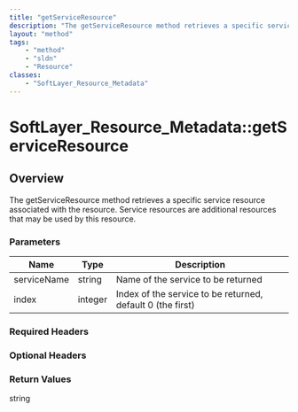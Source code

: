 ```yaml
---
title: "getServiceResource"
description: "The getServiceResource method retrieves a specific service resource associated with the resource. Service resources are... "
layout: "method"
tags:
    - "method"
    - "sldn"
    - "Resource"
classes:
    - "SoftLayer_Resource_Metadata"
---
```

# SoftLayer_Resource_Metadata::getServiceResource
## Overview 
The getServiceResource method retrieves a specific service resource associated with the resource. Service resources are additional resources that may be used by this resource. 

### Parameters 
|Name | Type | Description |
| --- | --- | --- |
|serviceName| string| Name of the service to be returned|
|index| integer| Index of the service to be returned, default 0 (the first)|


### Required Headers

### Optional Headers

### Return Values
string
